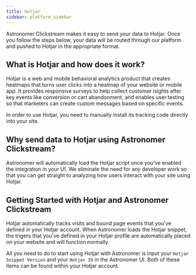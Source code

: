 ```yaml
---
title: Hotjar
sidebar: platform_sidebar
---
```


Astronomer Clickstream makes it easy to send your data to Hotjar. Once you follow the steps below, your data will be routed through our platform and pushed to Hotjar in the appropriate format. 

## What is Hotjar and how does it work?

Hotjar is a web and mobile behavioral analytics product that creates heatmaps that turns user clicks into a heatmap of your website or mobile app. It provides responsive surveys to help collect customer isights after key events like conversion or cart abandonment, and enables user testing so that marketers can create custom messages based on specific events.

In order to use Hotjar, you need to manually install its tracking code directly into your site.

## Why send data to Hotjar using Astronomer Clickstream?

Astronomer will automatically load the Hotjar script once you've enabled the integration in your UI. We eliminate the need for any developer work so that you can get straight to analyzing how users interact with your site using Hotjar.

## Getting Started with Hotjar and Astronomer Clickstream

Hotjar automatically tracks visits and bound page events that you've defined in your Hotjar account. When Astronomer loads the Hotjar snippet, the trigers that you've defined in your  Hotjar profile are automatically placed on your website and will function normally. 

All you need to do to start using Hotjar with Astronomer is input your `Hotjar Snippet Version` and your `Hotjar ID` in the Astronomer UI. Both of these items can be found within your Hotjar account.

